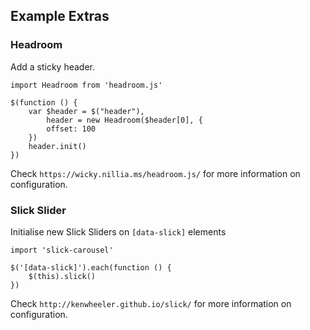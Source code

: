 ## Example Extras

### Headroom
Add a sticky header.
```
import Headroom from 'headroom.js'

$(function () {
    var $header = $("header"),
        header = new Headroom($header[0], {
        offset: 100
    })
    header.init()
})
```
Check `https://wicky.nillia.ms/headroom.js/` for more information on configuration.

### Slick Slider
Initialise new Slick Sliders on `[data-slick]` elements
```
import 'slick-carousel'

$('[data-slick]').each(function () {
    $(this).slick()
})
```
Check `http://kenwheeler.github.io/slick/` for more information on configuration.
